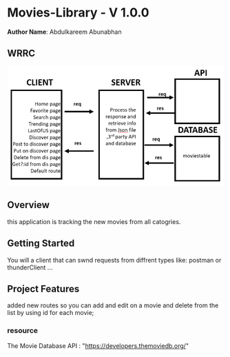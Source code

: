 # Movies-Library - V 1.0.0

**Author Name**: Abdulkareem Abunabhan

## WRRC

![WRRC-img](./CRUDwrrc.png)

## Overview

this application is tracking the new movies from all catogries.

## Getting Started

You will a client that can swnd requests from diffrent types like: postman or thunderClient ...

## Project Features

added new routes so you can add and edit on a movie and delete from the list by using id for each movie;

### resource

The Movie Database API : "https://developers.themoviedb.org/"
